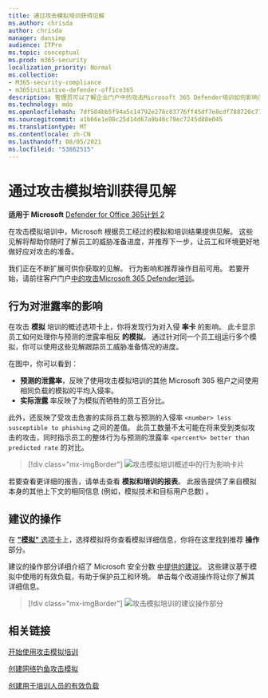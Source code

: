 ```yaml
---
title: 通过攻击模拟培训获得见解
ms.author: chrisda
author: chrisda
manager: dansimp
audience: ITPro
ms.topic: conceptual
ms.prod: m365-security
localization_priority: Normal
ms.collection:
- M365-security-compliance
- m365initiative-defender-office365
description: 管理员可以了解企业门户中的攻击Microsoft 365 Defender培训如何影响员工，并可以从模拟和培训结果中获得见解。
ms.technology: mdo
ms.openlocfilehash: 7df504bb5f94a5c14792e278c03776ff45df7e8cdf788720c717e83b28baeb96
ms.sourcegitcommit: a1b66e1e80c25d14d67a9b46c79ec7245d88e045
ms.translationtype: MT
ms.contentlocale: zh-CN
ms.lasthandoff: 08/05/2021
ms.locfileid: "53862515"
---
```

# <a name="gain-insights-through-attack-simulation-training"></a>通过攻击模拟培训获得见解

**适用于 Microsoft** [Defender for Office 365计划 2](defender-for-office-365.md)

在攻击模拟培训中，Microsoft 根据员工经过的模拟和培训结果提供见解。 这些见解将帮助你随时了解员工的威胁准备进度，并推荐下一步，让员工和环境更好地做好应对攻击的准备。

我们正在不断扩展可供你获取的见解。 行为影响和推荐操作目前可用。 若要开始，请前往客户门户[中的攻击Microsoft 365 Defender培训](https://security.microsoft.com/attacksimulator?viewid=overview)。

## <a name="behavior-impact-on-compromise-rate"></a>行为对泄露率的影响

在攻击 **模拟** 培训的概述选项卡上，你将发现行为对入侵 **率卡** 的影响。 此卡显示员工如何处理你与预测的泄露率相反 **的模拟**。 通过针对同一个员工组运行多个模拟，你可以使用这些见解跟踪员工威胁准备情况的进度。

在图中，你可以看到：

- **预测的泄露率**，反映了使用攻击模拟培训的其他 Microsoft 365 租户之间使用相同负载的模拟的平均入侵率。
- **实际泄露** 率反映了为模拟而牺牲的员工百分比。

此外，还反映了受攻击危害的实际员工数与预测的入侵率 `<number> less susceptible to phishing` 之间的差值。 此员工数量不太可能在将来受到类似攻击的攻击，同时指示员工的整体行为与预测的泄露率 `<percent%> better than predicted rate` 的对比。

> [!div class="mx-imgBorder"]
> ![攻击模拟培训概述中的行为影响卡片](../../media/attack-sim-preview-behavior-impact-card.png)

若要查看更详细的报告，请单击查看 **模拟和培训的报表**。 此报告提供了来自模拟本身的其他上下文的相同信息 (例如，模拟技术和目标用户总数) 。

## <a name="recommended-actions"></a>建议的操作

在 [**"模拟"** 选项卡](https://security.microsoft.com/attacksimulator?viewid=simulations)上，选择模拟将你查看模拟详细信息，你将在这里找到推荐 **操作** 部分。

建议的操作部分详细介绍了 Microsoft 安全分数 [中提供的建议](../defender/microsoft-secure-score.md)。 这些建议基于模拟中使用的有效负载，有助于保护员工和环境。 单击每个改进操作将让你了解其详细信息。

> [!div class="mx-imgBorder"]
> ![攻击模拟培训的建议操作部分](../../media/attack-sim-preview-recommended-actions.png)

## <a name="related-links"></a>相关链接

[开始使用攻击模拟培训](attack-simulation-training-get-started.md)

[创建网络钓鱼攻击模拟](attack-simulation-training.md)

[创建用于培训人员的有效负载](attack-simulation-training-payloads.md)
